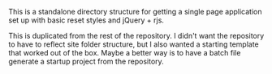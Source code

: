 This is a standalone directory structure for getting a single page application set up with basic reset styles and jQuery + rjs.

This is duplicated from the rest of the repository. I didn't want the repository to have to reflect site folder structure, but I also wanted a starting template that worked out of the box. Maybe a better way is to have a batch file generate a startup project from the repository.
